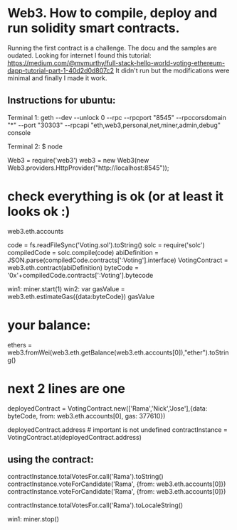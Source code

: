 # Web3. How to compile, deploy and run solidity smart contracts.

Running the first contract is a challenge. The docu and the samples are oudated. 
Looking for internet I found this tutorial: https://medium.com/@mvmurthy/full-stack-hello-world-voting-ethereum-dapp-tutorial-part-1-40d2d0d807c2
It didn't run but the modifications were minimal and finally I made it work.

## Instructions for ubuntu:


Terminal 1: geth --dev --unlock 0 --rpc --rpcport "8545" --rpccorsdomain "*" --port "30303" --rpcapi "eth,web3,personal,net,miner,admin,debug" console

Terminal 2:
$ node

Web3 = require('web3')
web3 = new Web3(new Web3.providers.HttpProvider("http://localhost:8545"));

# check everything is ok (or at least it looks ok :)
web3.eth.accounts

code = fs.readFileSync('Voting.sol').toString()
solc = require('solc')
compiledCode = solc.compile(code)
abiDefinition = JSON.parse(compiledCode.contracts[':Voting'].interface)
VotingContract = web3.eth.contract(abiDefinition)
byteCode = '0x'+compiledCode.contracts[':Voting'].bytecode

win1: miner.start(1)
win2:
var gasValue = web3.eth.estimateGas({data:byteCode})
gasValue
# your balance:
ethers = web3.fromWei(web3.eth.getBalance(web3.eth.accounts[0]),"ether").toString()
# next 2 lines are one
deployedContract = VotingContract.new(['Rama','Nick','Jose'],{data: byteCode, from: web3.eth.accounts[0], gas: 377610})

deployedContract.address # important is not undefined
contractInstance = VotingContract.at(deployedContract.address)

## using the contract:
contractInstance.totalVotesFor.call('Rama').toString()
contractInstance.voteForCandidate('Rama', {from: web3.eth.accounts[0]})
contractInstance.voteForCandidate('Rama', {from: web3.eth.accounts[0]})

contractInstance.totalVotesFor.call('Rama').toLocaleString()

win1: miner.stop()
